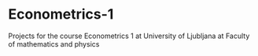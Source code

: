 # Econometrics-1
Projects for the course Econometrics 1 at University of Ljubljana at Faculty of mathematics and physics
